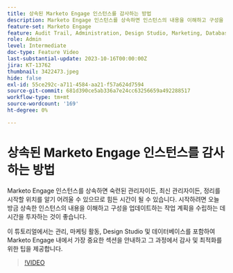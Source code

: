 ```yaml
---
title: 상속된 Marketo Engage 인스턴스를 감사하는 방법
description: Marketo Engage 인스턴스를 상속하면 인스턴스의 내용을 이해하고 구성을 업데이트하는 작업 계획을 수립하는 데 시간을 할애하는 것이 좋습니다. 이 튜토리얼에서는 관리, 마케팅 활동, Design Studio 및 데이터베이스를 포함하여 Marketo Engage 내에서 가장 중요한 섹션을 다루고 있으며 그 과정에서 감사 및 최적화를 위한 팁을 제공합니다.
feature-set: Marketo Engage
feature: Audit Trail, Administration, Design Studio, Marketing, Database
role: Admin
level: Intermediate
doc-type: Feature Video
last-substantial-update: 2023-10-16T00:00:00Z
jira: KT-13762
thumbnail: 3422473.jpeg
hide: false
exl-id: 55ce292c-a711-4584-aa21-f57a624d7594
source-git-commit: 681d390ce5ab336a7e24cc63256659a492288517
workflow-type: tm+mt
source-wordcount: '169'
ht-degree: 0%

---
```


# 상속된 Marketo Engage 인스턴스를 감사하는 방법

Marketo Engage 인스턴스를 상속하면 숙련된 관리자이든, 최신 관리자이든, 정리를 시작할 위치를 알기 어려울 수 있으므로 힘든 시간이 될 수 있습니다. 시작하려면 오늘 방금 상속한 인스턴스의 내용을 이해하고 구성을 업데이트하는 작업 계획을 수립하는 데 시간을 투자하는 것이 좋습니다.

이 튜토리얼에서는 관리, 마케팅 활동, Design Studio 및 데이터베이스를 포함하여 Marketo Engage 내에서 가장 중요한 섹션을 안내하고 그 과정에서 감사 및 최적화를 위한 팁을 제공합니다.

>[!VIDEO](https://video.tv.adobe.com/v/3453029/?learn=on&captions=kor)
